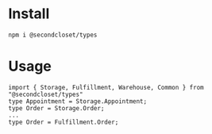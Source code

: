 

# Install
`npm i @secondcloset/types`

# Usage 
```
import { Storage, Fulfillment, Warehouse, Common } from "@secondcloset/types" 
type Appointment = Storage.Appointment;
type Order = Storage.Order;
...
type Order = Fulfillment.Order;
```
